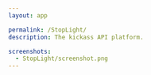 ```yaml
---
layout: app

permalink: /StopLight/
description: The kickass API platform.

screenshots:
  - StopLight/screenshot.png
---
```

